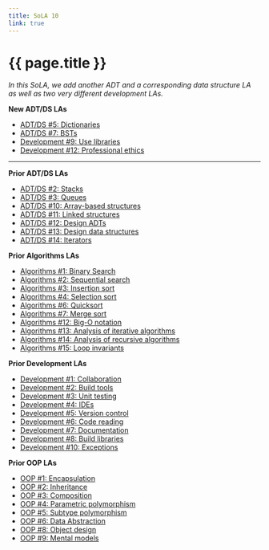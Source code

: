 ```yaml
---
title: SoLA 10
link: true
---
```

# {{ page.title }}

_In this SoLA, we add another ADT and a corresponding data structure LA as well as two very different development LAs._

**New ADT/DS LAs**

* [ADT/DS #5: Dictionaries](https://www.gradescope.com/courses/818402/assignments/5354889)
* [ADT/DS #7: BSTs](https://www.gradescope.com/courses/818402/assignments/5354897)
* [Development #9: Use libraries](https://www.gradescope.com/courses/818402/assignments/5354901)
* [Development #12: Professional ethics](https://www.gradescope.com/courses/818402/assignments/5354912)

---

**Prior ADT/DS LAs**

* [ADT/DS #2: Stacks](https://www.gradescope.com/courses/818402/assignments/5355122)
* [ADT/DS #3: Queues](https://www.gradescope.com/courses/818402/assignments/5355125)
* [ADT/DS #10: Array-based structures](https://www.gradescope.com/courses/818402/assignments/5355129)
* [ADT/DS #11: Linked structures](ihttps://www.gradescope.com/courses/818402/assignments/5355219)
* [ADT/DS #12: Design ADTs](https://www.gradescope.com/courses/818402/assignments/5355225)
* [ADT/DS #13: Design data structures](https://www.gradescope.com/courses/818402/assignments/5355253)
* [ADT/DS #14: Iterators](https://www.gradescope.com/courses/818402/assignments/5355264)

**Prior Algorithms LAs**

* [Algorithms #1: Binary Search](https://www.gradescope.com/courses/818402/assignments/5355134)
* [Algorithms #2: Sequential search](https://www.gradescope.com/courses/818402/assignments/5355142)
* [Algorithms #3: Insertion sort](https://www.gradescope.com/courses/818402/assignments/5355144)
* [Algorithms #4: Selection sort](https://www.gradescope.com/courses/818402/assignments/5355153)
* [Algorithms #6: Quicksort](https://www.gradescope.com/courses/818402/assignments/5355160)
* [Algorithms #7: Merge sort](https://www.gradescope.com/courses/818402/assignments/5355175)
* [Algorithms #12: Big-O notation](https://www.gradescope.com/courses/818402/assignments/5355179)
* [Algorithms #13: Analysis of iterative algorithms](https://www.gradescope.com/courses/818402/assignments/5355181)
* [Algorithms #14: Analysis of recursive algorithms](https://www.gradescope.com/courses/818402/assignments/5355200)
* [Algorithms #15: Loop invariants](https://www.gradescope.com/courses/818402/assignments/5355213)

**Prior Development LAs**

* [Development #1: Collaboration](https://www.gradescope.com/courses/818402/assignments/5355267)
* [Development #2: Build tools](https://www.gradescope.com/courses/818402/assignments/5355280)
* [Development #3: Unit testing](https://www.gradescope.com/courses/818402/assignments/5355286)
* [Development #4: IDEs](https://www.gradescope.com/courses/818402/assignments/5355308)
* [Development #5: Version control](https://www.gradescope.com/courses/818402/assignments/5357673)
* [Development #6: Code reading](https://www.gradescope.com/courses/818402/assignments/5355313)
* [Development #7: Documentation](https://www.gradescope.com/courses/818402/assignments/5355331)
* [Development #8: Build libraries](https://www.gradescope.com/courses/818402/assignments/5355335)
* [Development #10: Exceptions](https://www.gradescope.com/courses/818402/assignments/5355345)

**Prior OOP LAs**

* [OOP #1: Encapsulation](https://www.gradescope.com/courses/818402/assignments/5355347)
* [OOP #2: Inheritance](https://www.gradescope.com/courses/818402/assignments/5355349)
* [OOP #3: Composition](https://www.gradescope.com/courses/818402/assignments/5355360)
* [OOP #4: Parametric polymorphism](https://www.gradescope.com/courses/818402/assignments/5355378)
* [OOP #5: Subtype polymorphism](https://www.gradescope.com/courses/818402/assignments/5355382)
* [OOP #6: Data Abstraction](https://www.gradescope.com/courses/818402/assignments/5355388)
* [OOP #8: Object design](https://www.gradescope.com/courses/818402/assignments/5355399)
* [OOP #9: Mental models](https://www.gradescope.com/courses/818402/assignments/5355434)

